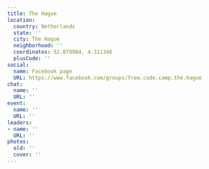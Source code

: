 ```yaml
---
title: The Hague
location:
  country: Netherlands
  state: ''
  city: The Hague
  neighborhood: ''
  coordinates: 52.079984, 4.311346
  plusCode: ''
social:
  name: Facebook page
  URL: https://www.facebook.com/groups/free.code.camp.the.hague
chat:
  name: ''
  URL: ''
event:
  name: ''
  URL: ''
leaders:
- name: ''
  URL: ''
photos:
  old: ''
  cover: ''
---
```

